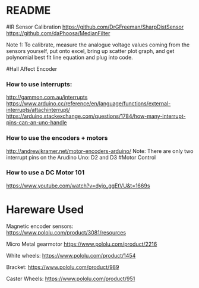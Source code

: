 # README #

#IR Sensor Calibration
https://github.com/DrGFreeman/SharpDistSensor
https://github.com/daPhoosa/MedianFilter

Note 1: To calibrate, measure the analogue voltage values coming from the sensors yourself, put onto excel,
bring up scatter plot graph, and get polynomial best fit line equation and plug into code.

#Hall Affect Encoder
### How to use interrupts: ###
http://gammon.com.au/interrupts
https://www.arduino.cc/reference/en/language/functions/external-interrupts/attachinterrupt/
https://arduino.stackexchange.com/questions/1784/how-many-interrupt-pins-can-an-uno-handle

### How to use the encoders + motors ###
http://andrewjkramer.net/motor-encoders-arduino/
Note: There are only two interrupt pins on the Arudino Uno: D2 and D3
#Motor Control
### How to use a DC Motor 101 ###
https://www.youtube.com/watch?v=dyjo_ggEtVU&t=1669s
# Hareware Used #
Magnetic encoder sensors:
https://www.pololu.com/product/3081/resources

Micro Metal gearmotor
https://www.pololu.com/product/2216

White wheels:
https://www.pololu.com/product/1454

Bracket:
https://www.pololu.com/product/989

Caster Wheels:
https://www.pololu.com/product/951
